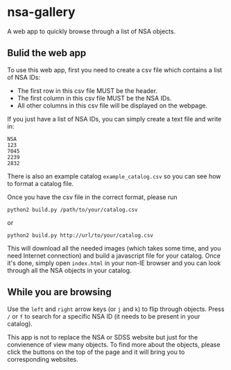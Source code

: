 nsa-gallery
===========

A web app to quickly browse through a list of NSA objects.

## Bulid the web app

To use this web app, first you need to create a csv file which contains a list of NSA IDs:

- The first row in this csv file MUST be the header.
- The first column in this csv file MUST be the NSA IDs.
- All other columns in this csv file will be displayed on the webpage.

If you just have a list of NSA IDs, you can simply create a text file and write in:

```
NSA
123
7045
2239
2832
```

There is also an example catalog `example_catalog.csv` so you can see how to format a catalog file.

Once you have the csv file in the correct format, please run

    python2 build.py /path/to/your/catalog.csv

or 

    python2 build.py http://url/to/your/catalog.csv

This will download all the needed images (which takes some time, and you need Internet connection) and build a javascript file for your catalog. Once it's done, simply open `index.html` in your non-IE browser and you can look through all the NSA objects in your catalog.


## While you are browsing

Use the `left` and `right` arrow keys (or `j` and `k`) to flip through objects. Press `/` or `f` to search for a specific NSA ID (it needs to be present in your catalog).

This app is not to replace the NSA or SDSS website but just for the convienence of view many objects. To find more about the objects, please click the buttons on the top of the page and it will bring you to corresponding websites. 

